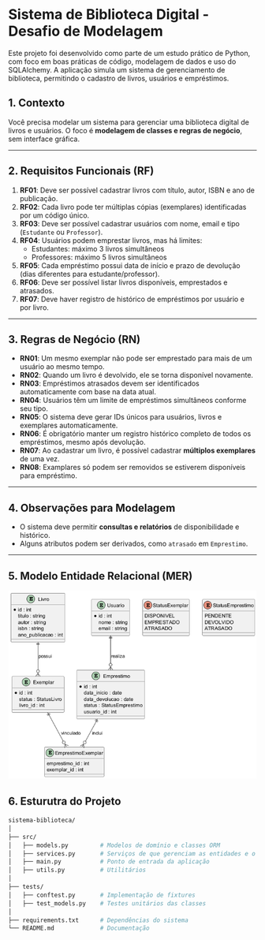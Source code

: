 # Sistema de Biblioteca Digital - Desafio de Modelagem

Este projeto foi desenvolvido como parte de um estudo prático de Python, com foco em boas práticas de código, modelagem de dados e uso do SQLAlchemy.
A aplicação simula um sistema de gerenciamento de biblioteca, permitindo o cadastro de livros, usuários e empréstimos.

## 1. Contexto
Você precisa modelar um sistema para gerenciar uma biblioteca digital de livros e usuários.
O foco é **modelagem de classes e regras de negócio**, sem interface gráfica.

---

## 2. Requisitos Funcionais (RF)

1. **RF01**: Deve ser possível cadastrar livros com título, autor, ISBN e ano de publicação.
2. **RF02**: Cada livro pode ter múltiplas cópias (exemplares) identificadas por um código único.
3. **RF03**: Deve ser possível cadastrar usuários com nome, email e tipo (`Estudante` ou `Professor`).
4. **RF04**: Usuários podem emprestar livros, mas há limites:
   - Estudantes: máximo 3 livros simultâneos
   - Professores: máximo 5 livros simultâneos
5. **RF05**: Cada empréstimo possui data de início e prazo de devolução (dias diferentes para estudante/professor).
6. **RF06**: Deve ser possível listar livros disponíveis, emprestados e atrasados.
7. **RF07**: Deve haver registro de histórico de empréstimos por usuário e por livro.

---

## 3. Regras de Negócio (RN)

- **RN01**: Um mesmo exemplar não pode ser emprestado para mais de um usuário ao mesmo tempo.
- **RN02**: Quando um livro é devolvido, ele se torna disponível novamente.
- **RN03**: Empréstimos atrasados devem ser identificados automaticamente com base na data atual.
- **RN04**: Usuários têm um limite de empréstimos simultâneos conforme seu tipo.
- **RN05**: O sistema deve gerar IDs únicos para usuários, livros e exemplares automaticamente.
- **RN06**: É obrigatório manter um registro histórico completo de todos os empréstimos, mesmo após devolução.
- **RN07**: Ao cadastrar um livro, é possível cadastrar **múltiplos exemplares** de uma vez.
- **RN08**: Examplares só podem ser removidos se estiverem disponíveis para empréstimo.

---

## 4. Observações para Modelagem

- O sistema deve permitir **consultas e relatórios** de disponibilidade e histórico.
- Alguns atributos podem ser derivados, como `atrasado` em `Emprestimo`.

---

## 5. Modelo Entidade Relacional (MER)

<img src='docs/er_diagram.png'>

## 6. Esturutra do Projeto


```bash
sistema-biblioteca/
│
├── src/
│   ├── models.py         # Modelos de domínio e classes ORM
│   ├── services.py       # Serviços de que gerenciam as entidades e o banco de dados
│   ├── main.py           # Ponto de entrada da aplicação
│   ├── utils.py          # Utilitários
│
├── tests/
│   ├── conftest.py       # Implementação de fixtures
│   ├── test_models.py    # Testes unitários das classes
│
├── requirements.txt      # Dependências do sistema
└── README.md             # Documentação
```
